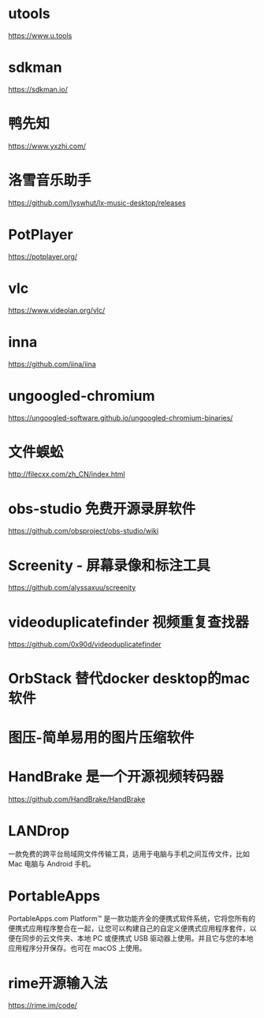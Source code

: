 # utools
https://www.u.tools

# sdkman
https://sdkman.io/

# 鸭先知
https://www.yxzhi.com/

# 洛雪音乐助手
https://github.com/lyswhut/lx-music-desktop/releases

# PotPlayer
https://potplayer.org/

# vlc
https://www.videolan.org/vlc/

# inna
https://github.com/iina/iina

# ungoogled-chromium
https://ungoogled-software.github.io/ungoogled-chromium-binaries/

# 文件蜈蚣
http://filecxx.com/zh_CN/index.html

# obs-studio 免费开源录屏软件
https://github.com/obsproject/obs-studio/wiki

# Screenity - 屏幕录像和标注工具
https://github.com/alyssaxuu/screenity

# videoduplicatefinder 视频重复查找器
https://github.com/0x90d/videoduplicatefinder

# OrbStack 替代docker desktop的mac软件

# 图压-简单易用的图片压缩软件

# HandBrake 是一个开源视频转码器
https://github.com/HandBrake/HandBrake

# LANDrop
一款免费的跨平台局域网文件传输工具，适用于电脑与手机之间互传文件，比如 Mac 电脑与 Android 手机。

# PortableApps
PortableApps.com Platform™ 是一款功能齐全的便携式软件系统，它将您所有的便携式应用程序整合在一起，让您可以构建自己的自定义便携式应用程序套件，以便在同步的云文件夹、本地 PC 或便携式 USB 驱动器上使用。并且它与您的本地应用程序分开保存。也可在 macOS 上使用。

# rime开源输入法
https://rime.im/code/